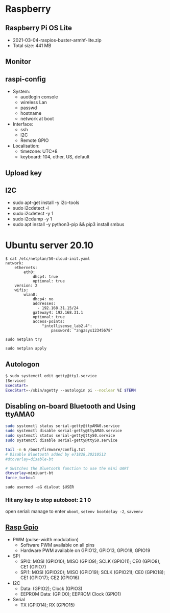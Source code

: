 # Raspberry
## Raspberry Pi OS Lite
- 2021-03-04-raspios-buster-armhf-lite.zip
- Total size:	441 MB				

## Monitor
## raspi-config
- System:
    - auotlogin console
    - wireless Lan
    - passwd
    - hostname
    - network at boot
- Interface:
    - ssh
    - I2C
    - Remote GPIO
- Localisation:
    - timezone: UTC+8
    - keyboard: 104, other, US, default

## Upload key

## I2C
- sudo apt-get install -y i2c-tools
- sudo i2cdetect -l
- sudo i2cdetect -y 1
- sudo i2cdump -y 1
- sudo apt install -y python3-pip && pip3  install smbus

# Ubuntu server 20.10
```
$ cat /etc/netplan/50-cloud-init.yaml
network:
    ethernets:
        eth0:
            dhcp4: true
            optional: true
    version: 2
    wifis:
        wlan0:
            dhcp4: no
            addresses: 
              - 192.168.31.15/24
            gateway4: 192.168.31.1
            optional: true
            access-points:
                "intellisense_lab2.4":
                    password: "zngzsys12345678"
```
`sudo netplan try`

`sudo netplan apply`

## Autologon
```bash
$ sudo systemctl edit getty@tty1.service
[Service]
ExecStart=
ExecStart=-/sbin/agetty --autologin pi --noclear %I $TERM
```



## Disabling on-board Bluetooth and Using ttyAMA0
```bash
sudo systemctl status serial-getty@ttyAMA0.service
sudo systemctl disable serial-getty@ttyAMA0.service
sudo systemctl status serial-getty@ttyS0.service
sudo systemctl disable serial-getty@ttyS0.service

tail -n 6 /boot/firmware/config.txt
# Disable Bluetooth added by e71828,20210512
#dtoverlay=disable-bt

# Switches the Bluetooth function to use the mini UART
dtoverlay=miniuart-bt
force_turbo=1
```

`sudo usermod -aG dialout $USER`
### Hit any key to stop autoboot: 2 1 0
open serial: manage to enter `uboot`, `setenv bootdelay -2`, `saveenv`

## [Rasp Gpio](../pic/GPIO-Pinout-Diagram-2.png)
- PWM (pulse-width modulation)
    - Software PWM available on all pins
    - Hardware PWM available on GPIO12, GPIO13, GPIO18, GPIO19
- SPI
    - SPI0: MOSI (GPIO10); MISO (GPIO9); SCLK (GPIO11); CE0 (GPIO8), CE1 (GPIO7)
    - SPI1: MOSI (GPIO20); MISO (GPIO19); SCLK (GPIO21); CE0 (GPIO18); CE1 (GPIO17); CE2 (GPIO16)
- I2C
    - Data: (GPIO2); Clock (GPIO3)
    - EEPROM Data: (GPIO0); EEPROM Clock (GPIO1)
- Serial
    - TX (GPIO14); RX (GPIO15)
